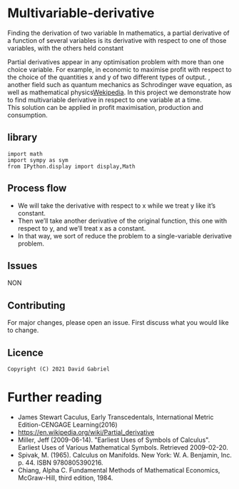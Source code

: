 # Multivariable-derivative
Finding the derivation of two variable
 In mathematics, a partial derivative of a function of several variables is its derivative with respect to one of those variables, with the others held constant

 Partial derivatives appear in any optimisation problem with more than one choice variable. For example, in economic to maximise profit with respect to the choice of the quantities x and y of two different types of output.
, another field such as quantum mechanics as Schrodinger wave equation, as well as mathematical physics[Wekipedia](https://en.wikipedia.org/wiki/Partial_derivative).
In this project we demonstrate how to find multivariable derivative in respect to one variable at a time.\
This solution can be applied in profit maximisation, production and consumption.

## **library**
```
import math
import sympy as sym
from IPython.display import display,Math
```

## **Process flow**

- We will take the derivative with respect to x while we treat y like it’s constant. 
- Then we’ll take another derivative of the original function, this one with respect to y, and we’ll treat x as a constant.
- In that way, we sort of reduce the problem to a single-variable derivative problem.


## **Issues**
NON

## **Contributing**
For major changes, please open an issue. First discuss what you would like to change.

## **Licence**
```
Copyright (C) 2021 David Gabriel
```
# **Further reading**
- James Stewart Caculus, Early Transcedentals, International Metric Edition-CENGAGE Learning(2016)
- https://en.wikipedia.org/wiki/Partial_derivative
- Miller, Jeff (2009-06-14). "Earliest Uses of Symbols of Calculus". Earliest Uses of Various Mathematical Symbols. Retrieved 2009-02-20.
- Spivak, M. (1965). Calculus on Manifolds. New York: W. A. Benjamin, Inc. p. 44. ISBN 9780805390216.
- Chiang, Alpha C. Fundamental Methods of Mathematical Economics, McGraw-Hill, third edition, 1984.



